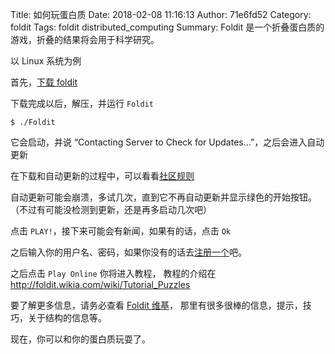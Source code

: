 Title: 如何玩蛋白质
Date: 2018-02-08 11:16:13
Author: 71e6fd52
Category: foldit
Tags: foldit distributed_computing
Summary: Foldit 是一个折叠蛋白质的游戏，折叠的结果将会用于科学研究。

以 Linux 系统为例

首先，[下载 foldit](http://fold.it/portal/download/linux)

下载完成以后，解压，并运行 `Foldit`
```
$ ./Foldit
```

它会启动，并说 “Contacting Server to Check for Updates...”，之后会进入自动更新

在下载和自动更新的过程中，可以看看[社区规则](http://fold.it/portal/guidelines)

自动更新可能会崩溃，多试几次，直到它不再自动更新并显示绿色的开始按钮。
（不过有可能没检测到更新，还是再多启动几次吧）

点击 `PLAY!`，接下来可能会有新闻，如果有的话，点击 `Ok`

之后输入你的用户名、密码，如果你没有的话去[注册一个](https://fold.it/portal/user/register)吧。

之后点击 `Play Online` 你将进入教程，
教程的介绍在 http://foldit.wikia.com/wiki/Tutorial_Puzzles

要了解更多信息，请务必查看 [Foldit 维基](http://foldit.wikia.com/wiki/foldit_wiki)，
那里有很多很棒的信息，提示，技巧，关于结构的信息等。

现在，你可以和你的蛋白质玩耍了。
